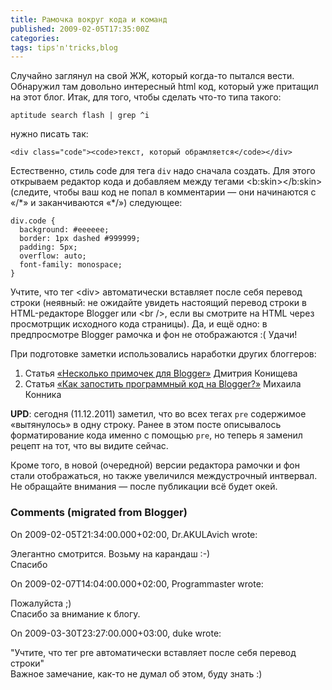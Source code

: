 ```yaml
---
title: Рамочка вокруг кода и команд
published: 2009-02-05T17:35:00Z
categories: 
tags: tips'n'tricks,blog
---
```


Случайно заглянул на свой ЖЖ, который когда-то пытался вести. Обнаружил там довольно интересный html код, который уже притащил на этот блог.<a name='more'></a> Итак, для того, чтобы сделать что-то типа такого:
```
aptitude search flash | grep ^i
```
нужно писать так:
```
<div class="code"><code>текст, который обрамляется</code></div>
```
Естественно, стиль code для тега `div` надо сначала создать. Для этого открываем редактор кода и добавляем между тегами &lt;b:skin&gt;&lt;/b:skin&gt; (следите, чтобы ваш код не попал в комментарии — они начинаются с «/\*» и заканчиваются «*/») следующее:
```
div.code {
  background: #eeeeee;
  border: 1px dashed #999999;
  padding: 5px;
  overflow: auto;
  font-family: monospace;
}
```
Учтите, что тег &lt;div&gt; автоматически вставляет после себя перевод строки (неявный: не ожидайте увидеть настоящий перевод строки в HTML-редакторе Blogger или &lt;br /&gt;, если вы смотрите на HTML через просмотрщик исходного кода страницы).
Да, и ещё одно: в предпросмотре Blogger рамочка и фон не отображаются :(
Удачи!

При подготовке заметки использовались наработки других блоггеров:
<ol><li>Статья <a href="http://konishchevdmitry.blogspot.com/2007/09/blogger.html">«Несколько примочек для Blogger»</a> Дмитрия Конищева</li><li>Статья <a href="http://mydebianblog.blogspot.com/2008/07/blogger.html">«Как запостить программный код на Blogger?»</a> Михаила Конника</li></ol>
<b>UPD</b>: сегодня (11.12.2011) заметил, что во всех тегах <code>pre</code> содержимое «вытянулось» в одну строку. Ранее в этом посте описывалось форматирование кода именно с помощью <code>pre</code>, но теперь я заменил рецепт на тот, что вы видите сейчас. 

Кроме того, в новой (очередной) версии редактора рамочки и фон стали отображаться, но также увеличился междустрочный интвервал. Не обращайте внимания — после публикации всё будет окей.


<h3 id='hakyll-convert-comments-title'>Comments (migrated from Blogger)</h3>
<div class='hakyll-convert-comment'>
<p class='hakyll-convert-comment-date'>On 2009-02-05T21:34:00.000+02:00, Dr.AKULAvich wrote:</p>
<p class='hakyll-convert-comment-body'>
Элегантно смотрится. Возьму на карандаш :-)<br/>
Спасибо
</p>
</div>

<div class='hakyll-convert-comment'>
<p class='hakyll-convert-comment-date'>On 2009-02-07T14:04:00.000+02:00, Programmaster wrote:</p>
<p class='hakyll-convert-comment-body'>
Пожалуйста ;)<br/>
Спасибо за внимание к блогу.
</p>
</div>

<div class='hakyll-convert-comment'>
<p class='hakyll-convert-comment-date'>On 2009-03-30T23:27:00.000+03:00, duke wrote:</p>
<p class='hakyll-convert-comment-body'>
"Учтите, что тег pre автоматически вставляет после себя перевод строки"<br/>
Важное замечание, как-то не думал об этом, буду знать :)
</p>
</div>



